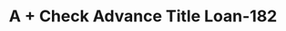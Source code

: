 ---
f_zip-code: 37887
f_state-code: TN
title: A + Check Advance Title Loan-182
f_phone: 423-346-4455
f_city-only: Wartburg
f_address: 3910 Morgan County Hwy Wartburg
f_location-unique-id: '182'
slug: a-+-check-advance-title-loan-182
updated-on: '2024-05-30T13:46:58.046Z'
created-on: '2024-05-30T13:36:59.803Z'
published-on: '2024-05-30T13:54:32.469Z'
f_city-state: cms/city/wartburg-tn.md
f_company: cms/company/a-+-check-advance-title-loan.md
f_state: cms/state/tennessee.md
layout: '[payday-loan].html'
tags: payday-loan
---